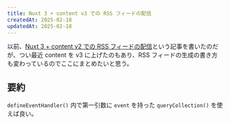 ```yaml
---
title: Nuxt 3 + content v3 での RSS フィードの配信
createdAt: 2025-02-18
updatedAt: 2025-02-18
---
```


以前、[Nuxt 3 + content v2 での RSS フィードの配信](./2024-08-18.md)という記事を書いたのだが、つい最近 content を v3 に上げたのもあり、RSS フィードの生成の書き方も変わっているのでここにまとめたいと思う。

<!--more-->

## 要約

`defineEventHandler()` 内で第一引数に `event` を持った `queryCollection()` を使えば良い。

## 

